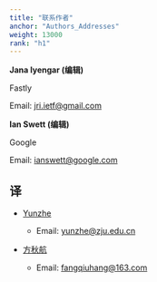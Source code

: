 ```yaml
---
title: "联系作者"
anchor: "Authors_Addresses"
weight: 13000
rank: "h1"
---
```


**Jana Iyengar (编辑)**

Fastly

Email: [jri.ietf@gmail.com](mainto:jri.ietf@gmail.com)

**Ian Swett (编辑)**

Google

Email: [ianswett@google.com](mailto:ianswett@google.com)

## 译

- [Yunzhe](https://github.com/YunzheZJU)
    - Email: yunzhe@zju.edu.cn

- [方秋航](https://github.com/fangqiuhang)
    - Email: fangqiuhang@163.com
